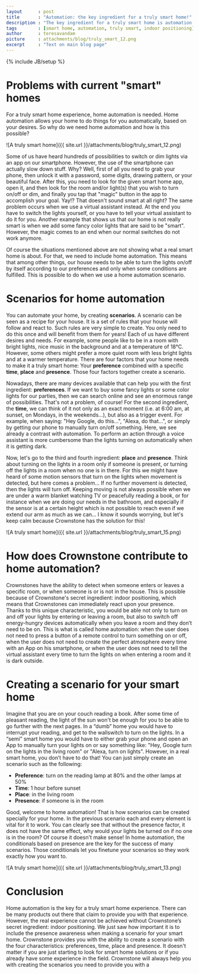 ```yaml
---
layout      : post
title       : "Automation: the key ingredient for a truly smart home!"
description : "The key ingredient for a truly smart home is automation. Without automation a smart phone is just a remote control. An automated home can react to your presence, as long as it knows where you are. That is why indoor positioning is part of the Crownstone Smart Home solution. Lights go on there where you are, as in the movies."
tags        : [smart home, automation, truly smart, indoor positioning]
author      : teresavandam
picture     : attachments/blog/truly_smart_12.png
excerpt     : "Text on main blog page"
---
```

{% include JB/setup %}

# Problems with current "smart" homes

For a truly smart home experience, home automation is needed.  Home automation allows your home to do things for you automatically, based on your desires. So why do we need home automation and how is this possible?

![A truly smart home]({{ site.url }}/attachments/blog/truly_smart_12.png)

Some of us have heard hundreds of possibilities to switch or dim lights via an app on our smartphone. However, the use of the smartphone can actually slow down stuff. Why? Well, first of all you need to grab your phone, then unlock it with a password, some digits, drawing pattern, or your beautiful face. After this, you need to look for the given smart home app, open it, and then look for the room and/or light(s) that you wish to turn on/off or dim, and finally you tap that "magic" button in the app to accomplish your goal. Yay!? That doesn't sound smart at all right? The same problem occurs when we use a virtual assistant instead. At the end you have to switch the lights yourself, or you have to tell your virtual assistant to do it for you. Another example that shows us that our home is not really smart is when we add some fancy color lights that are said to be "smart". However, the magic comes to an end when our normal switches do not work anymore.

Of course the situations mentioned above are not showing what a real smart home is about. For that, we need to include home automation. This means that among other things, our house needs to be able to turn the lights on/off by itself according to our preferences and only when some conditions are fulfilled. This is possible to do when we use a home automation scenario.

# Scenarios for home automation

You can automate your home, by creating **scenarios**. A scenario can be seen as a recipe for your house. It is a set of rules that your house will follow and react to. Such rules are very simple to create. You only need to do this once and will benefit from them for years! 
Each of us have different desires and needs. For example, some people like to be in a room with bright lights, nice music in the background and at a temperature of 18°C. However, some others might prefer a more quiet room with less bright lights and at a warmer temperature. 
There are four factors that your home needs to make it a truly smart home: Your **preference** combined with a specific **time**, **place** and **presence**. Those four factors together create a scenario. 

Nowadays, there are many devices available that can help you with the first ingredient: **preferences**. If we want to buy some fancy lights or some color lights for our parties, then we can search online and see an enormous range of possibilities. That's not a problem, of course! For the second ingredient, the **time**, we can think of it not only as an exact moment (i.e. at 6:00 am, at sunset, on Mondays, in the weekends...), but also as a trigger event. For example, when saying: "Hey Google, do this...", "Alexa, do that...", or simply by getting our phone to manually turn on/off something. Here, we see already a contrast with automation. To perform an action through a voice assistant is more cumbersome than the lights turning on automatically when it is getting dark.

Now, let's go to the third and fourth ingredient: **place** and **presence**. Think about turning on the lights in a room only if someone is present, or turning off the lights in a room when no one is in there.  For this we might have heard of some motion sensors that turn on the lights when movement is detected, but here comes a problem… If no further movement is detected, then the lights will turn off. Keeping moving  is not always possible when we are under a warm blanket watching TV or peacefully reading a book, or for instance when we are doing our needs in the bathroom, and especially if the sensor is at a certain height which is not possible to reach even if we extend our arm as much as we can... I know it sounds worrying, but let's keep calm because Crownstone has the solution for this!

![A truly smart home]({{ site.url }}/attachments/blog/truly_smart_15.png)

# How does Crownstone contribute to home automation?

Crownstones have the ability to detect when someone enters or leaves a specific room, or when someone is or is not in the house. This is possible because of Crownstone's secret ingredient: indoor positioning, which means that Crownstones can immediately react upon your presence. Thanks to this unique characteristic, you would be able not only to turn on and off your lights by entering or leaving a room, but also to switch off energy-hungry devices automatically when you leave a room and they don’t need to be on.  This is what is called home automation: when the user does not need to press a button of a remote control to turn something on or off, when the user does not need to create the perfect atmosphere every time with an App on his smartphone, or when the user does not need to tell the virtual assistant every time to turn the lights on when entering a room and it is dark outside.

# Creating a scenario for your smart home

Imagine that you are on your couch reading a book. After some time of pleasant reading, the light of the sun won't be enough for you to be able to go further with the next pages. In a “dumb” home  you would have to interrupt your reading, and get to the wallswitch to turn on the lights. In a “semi” smart home you would have to either grab your phone and open an App to manually turn your lights on or say something like: "Hey, Google turn on the lights in the living room" or "Alexa, turn on lights". However, in a real smart home, you don’t have to do that!
You can just simply create an scenario such as the following:

* **Preference**: turn on the reading lamp at 80% and the other lamps at 50%
* **Time**: 1 hour before sunset
* **Place**: in the living room
* **Presence**: if someone is in the room

Good, welcome to home automation! That is how scenarios can be created specially for your home. In the previous scenario each and every element is vital for it to work. You can clearly see that without the presence factor, it does not have the same effect, why would your lights be turned on if no one is in the room? Of course it doesn't make sense!  In home automation, the conditionals based on presence are the key for the success of many scenarios. Those conditionals  let you finetune your scenarios so they work exactly how you want to.

![A truly smart home]({{ site.url }}/attachments/blog/truly_smart_13.png)

# Conclusion

Home automation is the key for a truly smart home experience. There can be many products out there that claim to provide you with that experience. However, the real experience cannot be achieved without Crownstone’s secret ingredient: indoor positioning. We just saw how important it is to include the presence awareness when making a scenario for your smart home. Crownstone provides you with the ability to create a scenario with the four characteristics: preferences, time, place and presence. It doesn't matter if you are just starting to look for smart home solutions or if you already have some experience in the field. Crownstone will always help you with creating the scenarios you need to provide you with a



